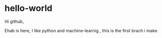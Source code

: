 # hello-world

Hi github,

Ehab is here, I like python and machine-learnig , this is the first brach i make


